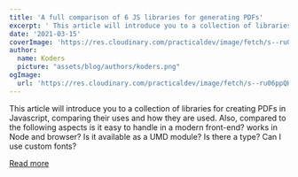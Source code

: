 ```yaml
---
title: 'A full comparison of 6 JS libraries for generating PDFs'
excerpt: ' This article will introduce you to a collection of libraries for creating PDFs in Javascript, comparing their uses and how they are used. Also, compared to the following aspects is it easy to handle in a modern front-end? works in Node and browser? Is it available as a UMD module? Is there a type? Can I use custom fonts? '
date: '2021-03-15'
coverImage: 'https://res.cloudinary.com/practicaldev/image/fetch/s--ru06ppQH--/c_imagga_scale,f_auto,fl_progressive,h_420,q_auto,w_1000/https://dev-to-uploads.s3.amazonaws.com/uploads/articles/d8ivf8ishq9ixi9qi162.png'
author:
  name: Koders
  picture: "assets/blog/authors/koders.png"
ogImage:
  url: 'https://res.cloudinary.com/practicaldev/image/fetch/s--ru06ppQH--/c_imagga_scale,f_auto,fl_progressive,h_420,q_auto,w_1000/https://dev-to-uploads.s3.amazonaws.com/uploads/articles/d8ivf8ishq9ixi9qi162.png'
---
```


 This article will introduce you to a collection of libraries for creating PDFs in Javascript, comparing their uses and how they are used. Also, compared to the following aspects is it easy to handle in a modern front-end? works in Node and browser? Is it available as a UMD module? Is there a type? Can I use custom fonts? 

[Read more](https://dev.to/handdot/generate-a-pdf-in-js-summary-and-comparison-of-libraries-3k0p)

